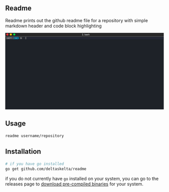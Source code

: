 ## Readme

Readme prints out the github readme file for a repository with simple markdown header and
code block highlighting 

![readme usage](./readme.gif)

## Usage

```bash
readme username/repository
```

## Installation

```bash
# if you have go installed
go get github.com/deltaskelta/readme
```

if you do not currently have `go` installed on your system, you can go to the releases
page to [download pre-compiled binaries](https://github.com/deltaskelta/readme/releases/latest) 
for your system.
